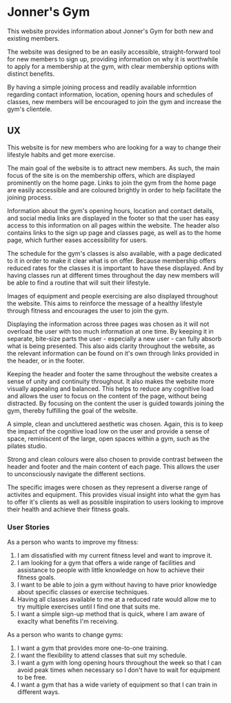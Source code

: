 # Jonner's Gym

This website provides information about Jonner's Gym for both new and existing members.

The website was designed to be an easily accessible, straight-forward tool for 
new members to sign up, providing information on why it is worthwhile to apply
for a membership at the gym, with clear membership options with distinct benefits.

By having a simple joining process and readily available informtion regarding contact
information, location, opening hours and schedules of classes, new members will
be encouraged to join the gym and increase the gym's clientele.

## UX

This website is for new members who are looking for a way to change their lifestyle habits
and get more exercise.

The main goal of the website is to attract new members. As such, the main focus of the 
site is on the membership offers, which are displayed prominently on the home page.
Links to join the gym from the home page are easily accessible and are coloured 
brightly in order to help facilitate the joining process.

Information about the gym's opening hours, location and contact details, and social
media links are displayed in the footer so that the user has easy access to this information
on all pages within the website. The header also contains links to the sign up page and 
classes page, as well as to the home page, which further eases accessibility for 
users.

The schedule for the gym's classes is also available, with a page dedicated to it in 
order to make it clear what is on offer. Because membership offers reduced rates for 
the classes it is important to have these displayed. And by having classes run at 
different times throughout the day new members will be able to find a routine that will
suit their lifestyle.

Images of equipment and people exercising are also displayed throughout the website.
This aims to reinforce the message of a healthy lifestyle through fitness and encourages
the user to join the gym.

Displaying the information across three pages was chosen as it will not overload the user 
with too much information at one time. By keeping it in separate, bite-size parts the 
user - especially a new user - can fully absorb what is being presented. This also 
aids clarity throughout the website, as the relevant information can be found on it's own
through links provided in the header, or in the footer.

Keeping the header and footer the same throughout the website creates a sense of unity and
continuity throughout. It also makes the website more visually appealing and balanced.
This helps to reduce any cognitive load and allows the user to focus on the content of the
page, without being distracted. By focusing on the content the user is guided towards joining
the gym, thereby fulfilling the goal of the website.

A simple, clean and uncluttered aesthetic was chosen. Again, this is to keep the impact of 
the cognitive load low on the user and provide a sense of space, reminiscent of the large, 
open spaces within a gym, such as the pilates studio. 

Strong and clean colours were also chosen to provide contrast between the header and footer 
and the main content of each page. This allows the user to unconsciously navigate the different 
sections.

The specific images were chosen as they represent a diverse range of activites and equipment. 
This provides visual insight into what the gym has to offer it's clients as well as possible 
inspiration to users looking to improve their health and achieve their fitness goals.

### User Stories

As a person who wants to improve my fitness:
1. I am dissatisfied with my current fitness level and want to improve it.
2. I am looking for a gym that offers a wide range of facilities and assistance to people
with little knowledge on how to achieve their fitness goals.
3. I want to be able to join a gym without having to have prior knowledge about specific 
classes or exercise techniques.
4. Having all classes available to me at a reduced rate would allow me to try multiple
exercises until I find one that suits me.
5. I want a simple sign-up method that is quick, where I am aware of exaclty what benefits
I'm receiving.

As a person who wants to change gyms:
1. I want a gym that provides more one-to-one training.
2. I want the flexibility to attend classes that suit my schedule.
3. I want a gym with long opening hours throughout the week so that I can avoid peak 
times when necessary so I don't have to wait for equipment to be free.
4. I want a gym that has a wide variety of equipment so that I can train in different ways.

